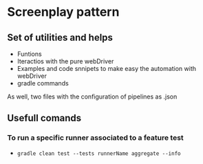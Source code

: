 # Screenplay pattern 
## Set of utilities and helps

* Funtions
* Iteractios with the pure webDriver
* Examples and code snnipets to make easy the automation with webDriver
* gradle commands

As well, two files with the configuration of pipelines as .json 

## Usefull comands 

### To run a specific runner associated to a feature test

- `gradle clean test --tests runnerName aggregate --info`
